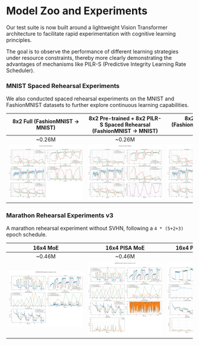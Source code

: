 # Model Zoo and Experiments

Our test suite is now built around a lightweight Vision Transformer architecture to facilitate rapid experimentation with cognitive learning principles.

The goal is to observe the performance of different learning strategies under resource constraints, thereby more clearly demonstrating the advantages of mechanisms like PILR-S (Predictive Integrity Learning Rate Scheduler).

### MNIST Spaced Rehearsal Experiments

We also conducted spaced rehearsal experiments on the MNIST and FashionMNIST datasets to further explore continuous learning capabilities.

| **8x2 Full (FashionMNIST -> MNIST)** | **8x2 Pre-trained + 8x2 PILR-S Spaced Rehearsal (FashionMNIST -> MNIST)** | **8x2 PILR-S Full (FashionMNIST -> MNIST) (1.2σ)** |
| :--:| :--:| :--:|
| ~0.26M | ~0.26M | ~0.26M |
| <img src="output/ViT/img/tiny-gbp/20250627-tiny-moe-mnist-mnist-rehearsal.png" style="max-width:200px;"> | <img src="output/ViT/img/tiny-gbp/20250627-tiny-gbp-mnist-mnist-rehearsal.png" style="max-width:200px;"> | <img src="output/ViT/img/tiny-gbp/20250627-tiny-gbp-2-mnist-mnist-rehearsal.png" style="max-width:200px;"> |

### Marathon Rehearsal Experiments v3

A marathon rehearsal experiment without SVHN, following a `4 * (5+2+3)` epoch schedule.

| **16x4 MoE** | **16x4 PISA MoE** | **16x4 PISA+GBP (1.2σ)** | **16x4 GPIL-MoE** | **16x4 GPIL-EXP** |
| :--:| :--:| :--:| :--:| :--:|
| ~0.46M | ~0.46M | ~0.46M | ~0.46M | ~0.46M |
| <img src="output/ViT/marathon-v3/img/20250628T105444-marathon_v3-large_moe_mnist-Metrics.png" style="max-width:200px;"> | <img src="output/ViT/marathon-v3/img/20250628T112443-marathon_v3-large_pisa_mnist-Metrics.png" style="max-width:200px;"> | <img src="output/ViT/marathon-v3/img/20250628T122235-marathon_v3-large_pisa_mnist-Metrics.png" style="max-width:200px;"> | <img src="output/ViT/marathon-v3/img/20250628T152659-marathon_v3-large_gpil_mnist-Metrics.png" style="max-width:200px;"> | <img src="output/ViT/marathon-v3/img/20250629T054009-marathon_v3-large_gpil_exp_mnist-Metrics.png" style="max-width:200px;"> |

